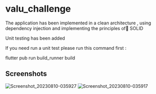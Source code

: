 # valu_challenge
The application has been implemented in a clean architecture , using dependency injection and implementing the principles of ٍSOLID

Unit testing has been added


If you need run a unit test please run this command first :

flutter pub run build_runner build


## Screenshots


![Screenshot_20230810-035927](https://github.com/mohamedhamouda7897/valuChallenge/assets/101247843/0934b59e-424a-44b4-94ee-59cd7cec211a)
![Screenshot_20230810-035917](https://github.com/mohamedhamouda7897/valuChallenge/assets/101247843/ffffedbc-373e-4ed8-94aa-c7fbcd497cd0)
